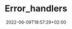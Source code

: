 ---
title: "Error_handlers"
date: 2022-06-09T18:57:29+02:00
lastmod: 2022-06-09T18:57:29+02:00
description: ""
lead: ""
draft: true
images: []
weight: 999
toc: true
menu:
  docs:
    weight: 50
    parent: "Pipeline"
---